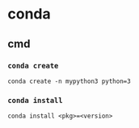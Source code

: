 # conda

## cmd

### `conda create`

    conda create -n mypython3 python=3

### `conda install`

    conda install <pkg>=<version>


